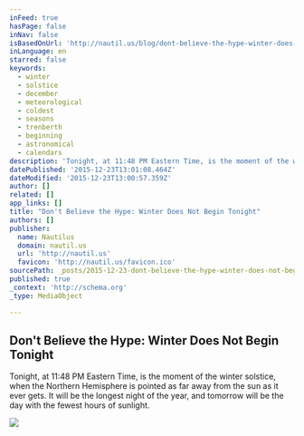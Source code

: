 ```yaml
---
inFeed: true
hasPage: false
inNav: false
isBasedOnUrl: 'http://nautil.us/blog/dont-believe-the-hype-winter-does-not-begin-tonight'
inLanguage: en
starred: false
keywords:
  - winter
  - solstice
  - december
  - meteorological
  - coldest
  - seasons
  - trenberth
  - beginning
  - astronomical
  - calendars
description: 'Tonight, at 11:48 PM Eastern Time, is the moment of the winter solstice, when the Northern Hemisphere is pointed as far away from the sun as it ever gets. It will be the longest night of the year, and tomorrow will be the day with the fewest hours of sunlight.'
datePublished: '2015-12-23T13:01:08.464Z'
dateModified: '2015-12-23T13:00:57.359Z'
author: []
related: []
app_links: []
title: "Don't Believe the Hype: Winter Does Not Begin Tonight"
authors: []
publisher:
  name: Nautilus
  domain: nautil.us
  url: 'http://nautil.us'
  favicon: 'http://nautil.us/favicon.ico'
sourcePath: _posts/2015-12-23-dont-believe-the-hype-winter-does-not-begin-tonight.md
published: true
_context: 'http://schema.org'
_type: MediaObject

---
```

<article style=""><h1>Don't Believe the Hype: Winter Does Not Begin Tonight</h1><p>Tonight, at 11:48 PM Eastern Time, is the moment of the winter solstice, when the Northern Hemisphere is pointed as far away from the sun as it ever gets. It will be the longest night of the year, and tomorrow will be the day with the fewest hours of sunlight.</p><img src="https://s3-us-west-2.amazonaws.com/the-grid-img/p/2cb003d65a14f53dcf86a76446e808f98d529593.jpg" /></article>
